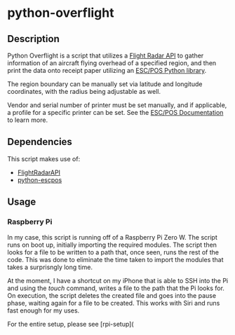# python-overflight

## Description

Python Overflight is a script that utilizes a [Flight Radar API](https://github.com/JeanExtreme002/FlightRadarAPI) to gather information of an aircraft flying overhead of a specified region, and then print the data onto receipt paper utilizing an [ESC/POS Python library](https://github.com/python-escpos/python-escpos).

The region boundary can be manually set via latitude and longitude coordinates, with the radius being adjustable as well.

Vendor and serial number of printer must be set manually, and if applicable, a profile for a specific printer can be set. See the [ESC/POS Documentation](https://python-escpos.readthedocs.io/en/latest/) to learn more.

## Dependencies

This script makes use of:

- [FlightRadarAPI](https://github.com/JeanExtreme002/FlightRadarAPI)
- [python-escpos](https://github.com/python-escpos/python-escpos)

## Usage

### Raspberry Pi

In my case, this script is running off of a Raspberry Pi Zero W. The script runs on boot up, initially importing the required modules. The script then looks for a file to be written to a path that, once seen, runs the rest of the code. This was done to eliminate the time taken to import the modules that takes a surprisngly long time.

At the moment, I have a shortcut on my iPhone that is able to SSH into the Pi and using the *touch* command, writes a file to the path that the Pi looks for. On execution, the script deletes the created file and goes into the pause phase, waiting again for a file to be created. This works with Siri and runs fast enough for my uses. 

For the entire setup, please see [rpi-setup](
